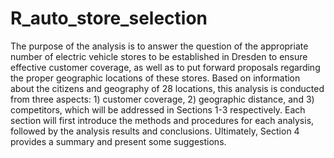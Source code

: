 # R_auto_store_selection
The purpose of the analysis is to answer the question of the appropriate number of electric vehicle stores to be established in Dresden to ensure effective customer coverage, as well as to put forward proposals regarding the proper geographic locations of these stores. Based on information about the citizens and geography of 28 locations, this analysis is conducted from three aspects: 1) customer coverage, 2) geographic distance, and 3) competitors, which will be addressed in Sections 1-3 respectively. Each section will first introduce the methods and procedures for each analysis, followed by the analysis results and conclusions. Ultimately, Section 4 provides a summary and present some suggestions.
